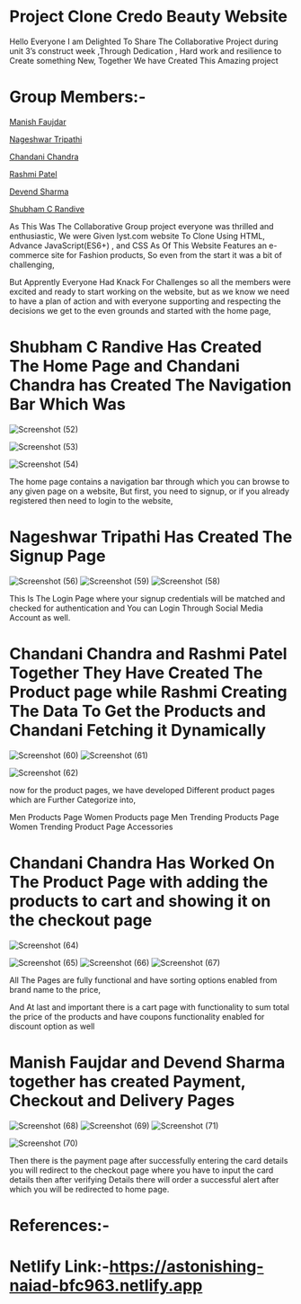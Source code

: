 # Project Clone Credo Beauty Website
Hello Everyone I am Delighted To Share The Collaborative Project during unit 3’s construct week ,Through Dedication , Hard work and resilience to Create something New, Together We have Created This Amazing project

# Group Members:-

[Manish Faujdar](https://github.com/moneyforey)

[Nageshwar Tripathi](https://github.com/nntivari11111)

[Chandani Chandra](https://github.com/Chandani99)

[Rashmi Patel](https://github.com/patel25rashmi)

[Devend Sharma](https://github.com/devendjson)

[Shubham C Randive](https://github.com/ShubhamRandive1)




As This Was The Collaborative Group project everyone was thrilled and enthusiastic, We were Given lyst.com website To Clone Using HTML, Advance JavaScript(ES6+) , and CSS As Of This Website Features an e-commerce site for Fashion products, So even from the start it was a bit of challenging,

But Apprently Everyone Had Knack For Challenges so all the members were excited and ready to start working on the website, but as we know we need to have a plan of action and with everyone supporting and respecting the decisions we get to the even grounds and started with the home page,

# Shubham C Randive Has Created The Home Page and Chandani Chandra has Created The Navigation Bar Which Was

![Screenshot (52)](https://user-images.githubusercontent.com/57911117/167422436-7bd6a9c8-0d4f-4c7b-885c-36f3791ea351.png)

![Screenshot (53)](https://user-images.githubusercontent.com/57911117/167422462-9a07a80a-cf89-420d-9eea-ef8b88577105.png)

![Screenshot (54)](https://user-images.githubusercontent.com/57911117/167422485-ac340873-c6c7-42b0-9be5-25a5292b0cff.png)


The home page contains a navigation bar through which you can browse to any given page on a website, But first, you need to signup, or if you already registered then need to login to the website,

# Nageshwar Tripathi Has Created The Signup Page
![Screenshot (56)](https://user-images.githubusercontent.com/57911117/167422509-95cd006f-14e0-4a3d-b975-d12df4bf3855.png)
![Screenshot (59)](https://user-images.githubusercontent.com/57911117/167422515-ab50bf54-77fb-46c8-bc4d-81e6e442c52c.png)
![Screenshot (58)](https://user-images.githubusercontent.com/57911117/167422520-c7eee5fd-a342-4158-a2dc-3f77cb2c09fc.png)


This Is The Login Page where your signup credentials will be matched and checked for authentication and You can Login Through Social Media Account as well.

# Chandani Chandra and Rashmi Patel Together They Have Created The Product page while Rashmi Creating The Data To Get the Products and Chandani Fetching it Dynamically


![Screenshot (60)](https://user-images.githubusercontent.com/57911117/167422548-c9bafeda-9661-49c7-bf49-15dcaa5cf3a6.png)
![Screenshot (61)](https://user-images.githubusercontent.com/57911117/167422557-3687da38-637a-4892-b1ee-5656956d7fc2.png)

![Screenshot (62)](https://user-images.githubusercontent.com/57911117/167422561-47239bad-a1ce-4c20-b07d-75e41745a130.png)


now for the product pages, we have developed Different product pages which are Further Categorize into,

Men Products Page
Women Products page
Men Trending Products Page
Women Trending Product Page
Accessories
# Chandani Chandra Has Worked On The Product Page with adding the products to cart and showing it on the checkout page

![Screenshot (64)](https://user-images.githubusercontent.com/57911117/167422596-b109e06c-25cf-47c2-8d9b-8a5846b6e99d.png)


![Screenshot (65)](https://user-images.githubusercontent.com/57911117/167422601-89111590-43e3-4643-ab69-e0bb219859d4.png)
![Screenshot (66)](https://user-images.githubusercontent.com/57911117/167422617-db73b428-f1fa-4cfb-b5ff-906fda9b4292.png)
![Screenshot (67)](https://user-images.githubusercontent.com/57911117/167422633-ff3d49d4-5d24-4f95-9ca7-bfef8666b105.png)


All The Pages are fully functional and have sorting options enabled from brand name to the price,

And At last and important there is a cart page with functionality to sum total the price of the products and have coupons functionality enabled for discount option as well

# Manish Faujdar and Devend Sharma together has created Payment, Checkout and Delivery Pages

![Screenshot (68)](https://user-images.githubusercontent.com/57911117/167422650-67e7abe6-ef83-428b-beab-ddb9d7ffb54c.png)
![Screenshot (69)](https://user-images.githubusercontent.com/57911117/167422651-8f1f8126-997c-401a-80e7-0180f6f9d9cf.png)
![Screenshot (71)](https://user-images.githubusercontent.com/57911117/167422666-0ed5bbee-379a-49a3-bc00-eed6a9046a56.png)

![Screenshot (70)](https://user-images.githubusercontent.com/57911117/167422658-719607ae-1cac-40c7-9d4e-96e8828bbdb3.png)



Then there is the payment page after successfully entering the card details you will redirect to the checkout page where you have to input the card details then after verifying Details there will order a successful alert after which you will be redirected to home page.

# References:-
# Netlify Link:-https://astonishing-naiad-bfc963.netlify.app

